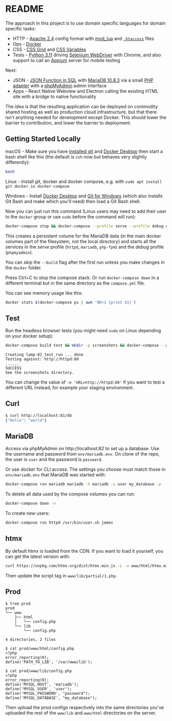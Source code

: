 # README

The approach in this project is to use domain specific languages for domain specific tasks:

* HTTP - [Apache 2.4](https://httpd.apache.org/docs/2.4/) config format with [mod_lua](https://httpd.apache.org/docs/2.4/mod/mod_lua.html) and [`.htaccess`](https://httpd.apache.org/docs/2.4/howto/htaccess.html) files
* Ops - [Docker](https://www.docker.com/products/docker-desktop/)
* CSS - [CSS Grid](https://developer.mozilla.org/en-US/docs/Web/CSS/CSS_grid_layout) and [CSS Variables](https://developer.mozilla.org/en-US/docs/Web/CSS/Using_CSS_custom_properties)
* Tests - [Python 3.11](http://python.org) driving [Selenium WebDriver](https://selenium-python.readthedocs.io/) with Chrome, and also support to call an [Appium](http://appium.io/docs/en/2.4/) server for mobile testing

Next:

* JSON - [JSON Function in SQL](https://mariadb.com/kb/en/json-functions/) with [MariaDB 10.8.3](https://mariadb.com/kb/en/documentation/) via a small [PHP adapter](code/db.php) with a [phpMyAdmin](https://www.phpmyadmin.net/) admin interface
* Apps - React Native Webview and Electron calling the existing HTML site with a bridge to native functionality

The idea is that the resulting application can be deployed on commodity shared hosting as well as production cloud infrastructure, but that there isn't anything needed for development except Docker. This should lower the barrier to contribution, and lower the barrier to deployment.

## Getting Started Locally

macOS - Make sure you have [installed git](https://git-scm.com/book/en/v2/Getting-Started-Installing-Git) and [Docker Desktop](https://www.docker.com/products/docker-desktop/) then start a bash shell like this (the default is `zsh` now but behaves very slightly differently):

```sh
bash
```

Linux - Install git, docker and docker compose, e.g. with `sudo apt install git docker.io docker-compose`

Windows - Install [Docker Desktop](https://www.docker.com/products/docker-desktop/) and [Git for Windows](https://github.com/git-for-windows/git) (which also installs Git Bash and make which you'll need) then load a Git Bash shell.

Now you can just run this command (Linux users may need to add their user to the `docker` group or use `sudo` before the command will run):

```sh
docker-compose stop && docker-compose --profile serve --profile debug up --remove-orphans --build
```

This creates a persistent volume for the MariaDB data (in the main docker volumes part of the filesystem, not the local directory) and starts all the services in the *serve* profile (`httpd`, `mariadb`, `php-fpm`) and the *debug* profile (`phpmyadmin`).

You can skip the `--build` flag after the first run unless you make changes in the `docker` folder.

Press Ctrl+C to stop the compose stack. Or run `docker-compose down` in a different terminal but in the same directory as the `compose.yml` file.

You can see memory usage like this:

```sh
docker stats $(docker-compose ps | awk 'NR>1 {print $1}')
```

## Test

Run the headless browser tests (you might need `sudo` on Linux depending on your docker setup):

```sh
docker-compose build test && mkdir -p screenshots && docker-compose --profile test run --user $(id -u) -e 'URL=http://httpd:80' test
```
```
Creating lamp-82_test_run ... done
Testing against: http://httpd:80
......
SUCCESS
See the screenshots directory.
```

You can change the value of `-e 'URL=http://httpd:80'` if you want to test a different URL instead, for example your staging environment.

## Curl

```sh
$ curl http://localhost:81/db
{"Hello": "world"}
```

## MariaDB

Access via phpMyAdmin on http://localhost:82 to set up a database. Use the username and password from `env/mariadb.env`. On clone of the repo, the user is `user` and the password is `password`.

Or use docker for CLI access. The settings you choose must match those in `env/mariadb.env` that MariaDB was started with:

```sh
docker-compose run mariadb mariadb -h mariadb -u user my_database -p
```

To delete all data used by the compose volumes you can run:

```sh
docker-compose down -v
```

To create new users:

```sh
docker-compose run httpd /usr/bin/user.sh james
```

## htmx

By default htmx is loaded from the CDN. If you want to load it yourself, you can get the latest version with:

```sh
curl https://unpkg.com/htmx.org/dist/htmx.min.js -L -o www/html/htmx.min.js
```

Then update the script tag in `www/lib/partial/1.php`.

## Prod

```
$ tree prod
prod
└── www
    ├── html
    │   └── config.php
    └── lib
        └── config.php

4 directories, 2 files
```
```
$ cat prod/www/html/config.php
<?php
error_reporting(0);
define('PATH_TO_LIB', '/var/www/lib');
```

```
$ cat prod/www/lib/config.php
<?php
error_reporting(0);
define('MYSQL_HOST', 'mariadb');
define('MYSQL_USER', 'user');
define('MYSQL_PASSWORD', "password");
define('MYSQL_DATABASE', "my_database");
```

Then upload the prod configs respectively into the same directories you've uploaded the rest of the `www/lib` and `www/html` directories on the server.
